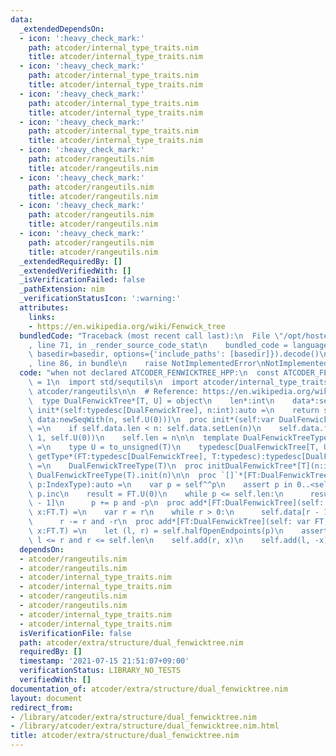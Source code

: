 ```yaml
---
data:
  _extendedDependsOn:
  - icon: ':heavy_check_mark:'
    path: atcoder/internal_type_traits.nim
    title: atcoder/internal_type_traits.nim
  - icon: ':heavy_check_mark:'
    path: atcoder/internal_type_traits.nim
    title: atcoder/internal_type_traits.nim
  - icon: ':heavy_check_mark:'
    path: atcoder/internal_type_traits.nim
    title: atcoder/internal_type_traits.nim
  - icon: ':heavy_check_mark:'
    path: atcoder/internal_type_traits.nim
    title: atcoder/internal_type_traits.nim
  - icon: ':heavy_check_mark:'
    path: atcoder/rangeutils.nim
    title: atcoder/rangeutils.nim
  - icon: ':heavy_check_mark:'
    path: atcoder/rangeutils.nim
    title: atcoder/rangeutils.nim
  - icon: ':heavy_check_mark:'
    path: atcoder/rangeutils.nim
    title: atcoder/rangeutils.nim
  - icon: ':heavy_check_mark:'
    path: atcoder/rangeutils.nim
    title: atcoder/rangeutils.nim
  _extendedRequiredBy: []
  _extendedVerifiedWith: []
  _isVerificationFailed: false
  _pathExtension: nim
  _verificationStatusIcon: ':warning:'
  attributes:
    links:
    - https://en.wikipedia.org/wiki/Fenwick_tree
  bundledCode: "Traceback (most recent call last):\n  File \"/opt/hostedtoolcache/Python/3.10.0/x64/lib/python3.10/site-packages/onlinejudge_verify/documentation/build.py\"\
    , line 71, in _render_source_code_stat\n    bundled_code = language.bundle(stat.path,\
    \ basedir=basedir, options={'include_paths': [basedir]}).decode()\n  File \"/opt/hostedtoolcache/Python/3.10.0/x64/lib/python3.10/site-packages/onlinejudge_verify/languages/nim.py\"\
    , line 86, in bundle\n    raise NotImplementedError\nNotImplementedError\n"
  code: "when not declared ATCODER_FENWICKTREE_HPP:\n  const ATCODER_FENWICKTREE_HPP*\
    \ = 1\n  import std/sequtils\n  import atcoder/internal_type_traits\n  import\
    \ atcoder/rangeutils\n\n  # Reference: https://en.wikipedia.org/wiki/Fenwick_tree\n\
    \  type DualFenwickTree*[T, U] = object\n    len*:int\n    data*:seq[U]\n\n  proc\
    \ init*(self:typedesc[DualFenwickTree], n:int):auto =\n    return self(len:n,\
    \ data:newSeqWith(n, self.U(0)))\n  proc init*(self:var DualFenwickTree, n:int)\
    \ =\n    if self.data.len < n: self.data.setLen(n)\n    self.data.fill(0, n -\
    \ 1, self.U(0))\n    self.len = n\n\n  template DualFenwickTreeType*(T:typedesc):typedesc[DualFenwickTree]\
    \ =\n    type U = to_unsigned(T)\n    typedesc[DualFenwickTree[T, U]]\n  template\
    \ getType*(FT:typedesc[DualFenwickTree], T:typedesc):typedesc[DualFenwickTree]\
    \ =\n    DualFenwickTreeType(T)\n  proc initDualFenwickTree*[T](n:int):auto =\
    \ DualFenwickTreeType(T).init(n)\n\n  proc `[]`*[FT:DualFenwickTree](self: FT,\
    \ p:IndexType):auto =\n    var p = self^^p\n    assert p in 0..<self.len\n   \
    \ p.inc\n    result = FT.U(0)\n    while p <= self.len:\n      result += self.data[p\
    \ - 1]\n      p += p and -p\n  proc add*[FT:DualFenwickTree](self: var FT, r:int,\
    \ x:FT.T) =\n    var r = r\n    while r > 0:\n      self.data[r - 1] += FT.U(x)\n\
    \      r -= r and -r\n  proc add*[FT:DualFenwickTree](self: var FT, p:RangeType,\
    \ x:FT.T) =\n    let (l, r) = self.halfOpenEndpoints(p)\n    assert 0 <= l and\
    \ l <= r and r <= self.len\n    self.add(r, x)\n    self.add(l, -x)\n"
  dependsOn:
  - atcoder/rangeutils.nim
  - atcoder/rangeutils.nim
  - atcoder/internal_type_traits.nim
  - atcoder/internal_type_traits.nim
  - atcoder/rangeutils.nim
  - atcoder/rangeutils.nim
  - atcoder/internal_type_traits.nim
  - atcoder/internal_type_traits.nim
  isVerificationFile: false
  path: atcoder/extra/structure/dual_fenwicktree.nim
  requiredBy: []
  timestamp: '2021-07-15 21:51:07+09:00'
  verificationStatus: LIBRARY_NO_TESTS
  verifiedWith: []
documentation_of: atcoder/extra/structure/dual_fenwicktree.nim
layout: document
redirect_from:
- /library/atcoder/extra/structure/dual_fenwicktree.nim
- /library/atcoder/extra/structure/dual_fenwicktree.nim.html
title: atcoder/extra/structure/dual_fenwicktree.nim
---
```

